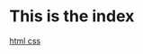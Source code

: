 # This is the index

<a href="https://github.com/TheLazyBusyCoder/web_notes/tree/main/html_css">html css</a>
